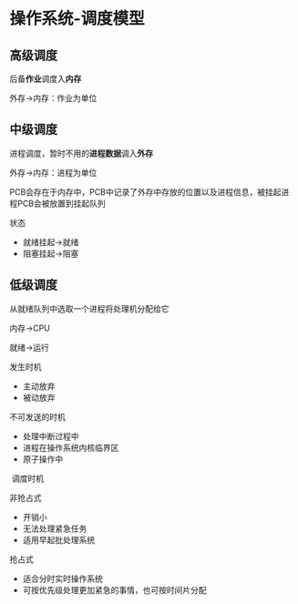 # 操作系统-调度模型

## 高级调度

后备**作业**调度入**内存**

外存->内存：作业为单位

## 中级调度

进程调度，暂时不用的**进程数据**调入**外存**

外存->内存：进程为单位

PCB会存在于内存中，PCB中记录了外存中存放的位置以及进程信息，被挂起进程PCB会被放置到挂起队列

状态

- 就绪挂起->就绪
- 阻塞挂起->阻塞

## 低级调度

从就绪队列中选取一个进程将处理机分配给它

内存->CPU

就绪->运行

发生时机

- 主动放弃
- 被动放弃

不可发送的时机

- 处理中断过程中
- 进程在操作系统内核临界区
- 原子操作中

​	调度时机

非抢占式

- 开销小
- 无法处理紧急任务
- 适用早起批处理系统

抢占式

- 适合分时实时操作系统
- 可按优先级处理更加紧急的事情，也可按时间片分配